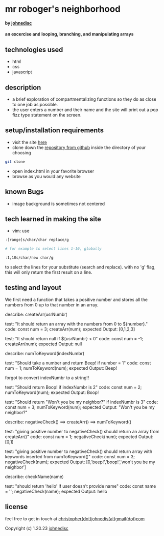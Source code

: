 
# mr roboger's neighborhood

#### by [johnedisc](https://johnedisc.github.io/portfolio/)

#### an excercise and looping, branching, and manipulating arrays

## technologies used

* html
* css
* javascript

## description

* a brief exploration of compartmentalizing functions so they do as close to one job as possible.
* the user enters a number and their name and the site will print out a pop fizz type statement on the screen.

## setup/installation requirements

* visit the site [here](https://johnedisc.github.io/mr-robogers-neighborhood)
* clone down the [repository from github](https://github.com/johnedisc/mr-robogers-neighborhood) inside the directory of your choosing
```bash
git clone 
```
* open index.html in your favorite browser
* browse as you would any website

## known Bugs

* image background is sometimes not centered

## tech learned in making the site

* vim: use 
```bash
:[range]s/char/char replace/g

# for example to select lines 1-10, globally

:1,10s/char/new char/g
``` 
to select the lines for your substitute (search and replace). with no 'g' flag, this will only return the first result on a line.

## testing and layout

We first need a function that takes a positive number and stores all the numbers from 0 up to that number in an array.  

describe: createArr(usrNumbr)

test: "It should return an array with the numbers from 0 to ${number}."
code:
const num = 3;
createArr(num);
expected Output: [0,1,2,3]

test: "It should return null if ${usrNumbr} < 0"
code:
const num = -1;
createArr(num);
expected Output: null

describe: numToKeyword(indexNumbr)

test: "Should take a number and return Beep! if number = 1"
code:
const num = 1;
numToKeyword(num);
expected Output: Beep!

forgot to convert indexNumbr to a string!!

test: "Should return Boop! if indexNumbr is 2"
code:
const num = 2;
numToKeyword(num);
expected Output: Boop!

test: "Should return "Won't you be my neighbor?" if indexNumbr is 3"
code:
const num = 3;
numToKeyword(num);
expected Output: "Won't you be my neighbor?"

describe: negativeCheck() ==> createArr() ==> numToKeyword()

test: "giving positive number to negativeCheck() should return an array from createArr()"
code:
const num = 1;
negativeCheck(num);
expected Output: [0,1]

test: "giving positive number to negativeCheck() should return array with keywords inserted from numToKeyword()"
code:
const num = 3;
negativeCheck(num);
expected Output: [0,'beep!','boop!','won\'t you be my neighbor']

describe: checkName(name)

test: "should return 'hello' if user doesn't provide name"
code:
const name = '';
negativeCheck(name);
expected Output: hello

## license

feel free to get in touch at [christopher(dot)johnedis(at)gmail(dot)com](christopher.johnedis@gmail.com)

Copyright (c) 1.20.23 [johnedisc](https://johnedisc.github.io/portfolio/)
